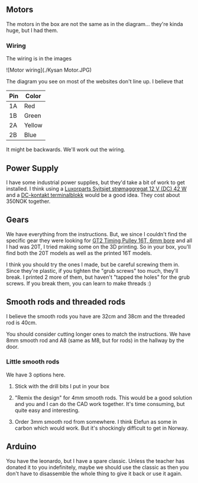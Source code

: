 ## Motors

The motors in the box are not the same as in the diagram... they're kinda huge, but I had them.

### Wiring
The wiring is in the images

![Motor wiring](./Kysan Motor.JPG)

The diagram you see on most of the websites don't line up. I believe that 

| Pin | Color  |
| --- | ------ |
| 1A  | Red    |
| 1B  | Green  |
| 2A  | Yellow |
| 2B  | Blue   |

It might be backwards. We'll work out the wiring.

## Power Supply

I have some industrial power supplies, but they'd take a bit of work to get installed. I think using a [Luxorparts Svitsjet strømaggregat 12 V (DC) 42 W](https://www.kjell.com/no/produkter/elektro-og-verktoy/stromforsyning/stromadaptrer/acdc-stromadapter/fast-utgangsspenning/luxorparts-svitsjet-stromaggregat-12-v-dc-42-w-p45188) and a [DC-kontakt terminalblokk](https://www.kjell.com/no/produkter/elektro-og-verktoy/stromforsyning/stromadaptrer/dc-kontakter/dc-kontakt-terminalblokk-p39984) would be a good idea. They cost about 350NOK together.

## Gears

We have everything from the instructions. But, we since I couldn't find the specific gear they were looking for [GT2 Timing Pulley 16T, 6mm bore](https://www.amazon.com/Timing-Pulley-Bore-Printer-Reprap/dp/B07W17SMGJ) and all I had was 20T, I tried making some on the 3D printing. So in your box, you'll find both the 20T models as well as the printed 16T models.

I think you should try the ones I made, but be careful screwing them in. Since they're plastic, if you tighten the "grub screws" too much, they'll break. I printed 2 more of them, but haven't "tapped the holes" for the grub screws. If you break them, you can learn to make threads :)

## Smooth rods and threaded rods

I believe the smooth rods you have are 32cm and 38cm and the threaded rod is 40cm.

You should consider cutting longer ones to match the instructions. We have 8mm smooth rod and A8 (same as M8, but for rods) in the hallway by the door. 

### Little smooth rods

We have 3 options here.

1) Stick with the drill bits I put in your box

2) "Remix the design" for 4mm smooth rods. This would be a good solution and you and I can do the CAD work together. It's time consuming, but quite easy and interesting.

3) Order 3mm smooth rod from somewhere. I think Elefun as some in carbon which would work. But it's shockingly difficult to get in Norway.

## Arduino

You have the leonardo, but I have a spare classic. Unless the teacher has donated it to you indefinitely, maybe we should use the classic as then you don't have to disassemble the whole thing to give it back or use it again.